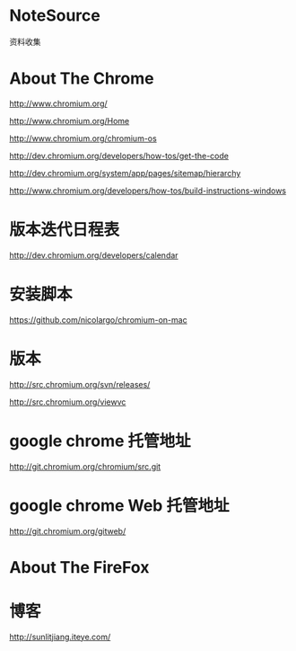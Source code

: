 NoteSource
==========

资料收集



About The Chrome
===========================


http://www.chromium.org/

http://www.chromium.org/Home

http://www.chromium.org/chromium-os

http://dev.chromium.org/developers/how-tos/get-the-code

http://dev.chromium.org/system/app/pages/sitemap/hierarchy

http://www.chromium.org/developers/how-tos/build-instructions-windows


版本迭代日程表
===============
http://dev.chromium.org/developers/calendar

安装脚本
===============
https://github.com/nicolargo/chromium-on-mac


版本
===============

http://src.chromium.org/svn/releases/

http://src.chromium.org/viewvc

google chrome 托管地址
===============
http://git.chromium.org/chromium/src.git

google chrome Web 托管地址
===============
http://git.chromium.org/gitweb/






About The FireFox
===========================

博客
=====
http://sunlitjiang.iteye.com/





























